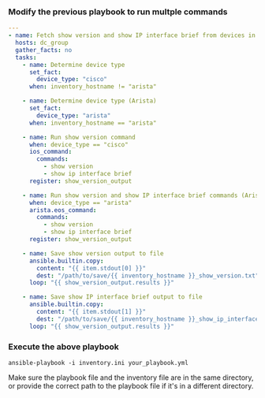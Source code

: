 ### Modify the previous playbook to run multple commands

```yaml
---
- name: Fetch show version and show IP interface brief from devices in dc_group
  hosts: dc_group
  gather_facts: no
  tasks:
    - name: Determine device type
      set_fact:
        device_type: "cisco"
      when: inventory_hostname != "arista"

    - name: Determine device type (Arista)
      set_fact:
        device_type: "arista"
      when: inventory_hostname == "arista"

    - name: Run show version command
      when: device_type == "cisco"
      ios_command:
        commands:
          - show version
          - show ip interface brief
      register: show_version_output

    - name: Run show version and show IP interface brief commands (Arista)
      when: device_type == "arista"
      arista.eos_command:
        commands:
          - show version
          - show ip interface brief
      register: show_version_output

    - name: Save show version output to file
      ansible.builtin.copy:
        content: "{{ item.stdout[0] }}"
        dest: "/path/to/save/{{ inventory_hostname }}_show_version.txt"
      loop: "{{ show_version_output.results }}"

    - name: Save show IP interface brief output to file
      ansible.builtin.copy:
        content: "{{ item.stdout[1] }}"
        dest: "/path/to/save/{{ inventory_hostname }}_show_ip_interface_brief.txt"
      loop: "{{ show_version_output.results }}"

```

### Execute the above playbook

```
ansible-playbook -i inventory.ini your_playbook.yml
```

Make sure the playbook file and the inventory file are in the same directory, or provide the correct path to the playbook file if it's in a different directory.
